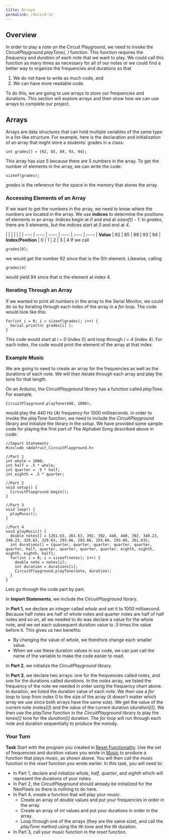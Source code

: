 ```yaml
---
title: Arrays
permalink: /docs/4-3/
---
```

## Overview
In order to play a note on the Circuit Playground, we need to invoke the *CircuitPlayground.playTone(<frequency>, <duration>)* function. This function requires the *frequency* and *duration* of each note that we want to play. We could call this function as many times as necessary for all of our notes or we could find a better way to organize the frequencies and durations so that
1. We do not have to write as much code, and
2. We can have more readable code.

To do this, we are going to use arrays to store our frequencies and durations. This section will explore arrays and then show how we can use arrays to complete our project.

## Arrays
Arrays are data structures that can hold multiple variables of the same type in a list-like structure. For example, here is the declaration and initialization of an array that might store a students' grades in a class:

```
int grades[] = {92, 85, 89, 93, 94};
```

This array has size 5 because there are 5 numbers in the array. To get the number of elements in the array, we can write the code:

```
sizeof(grades);
```

*grades* is the reference for the space in the memory that stores the array.

### Accessing Elements of an Array
If we want to get the numbers in the array, we need to know where the numbers are located in the array. We use **indices** to determine the positions of elements in an array. Indices begin at *0* and end at *sizeof(<array name>) - 1*. In *grades*, there are 5 elements, but the indices start at *0* and end at *4*.

| | | | | |
| ---: | :---: | :---: | :---: | :---: | :---:
| **Value** | 92 | 85 | 89 | 93 | 94
| **Index/Position** | 0 | 1 | 2 | 3 | 4
If we call

```
grades[0];
```

we would get the number 92 since that is the 0th element. Likewise, calling

```
grades[4]
```

would yield 94 since that is the element at index 4.

### Iterating Through an Array
If we wanted to print all numbers in the array to the Serial Monitor, we could do so by iterating through each index of the array in a *for loop*. The code would look like this:

```
for(int i = 0; i < sizeof(grades); i++) {
  Serial.println( grades[i] );
}
```

This code would start at *i = 0* (index 0) and loop through *i = 4* (index 4). For each index, the code would print the element of the array at that index.

### Example Music
We are going to need to create an array for the frequencies as well as the durations of each note. We will then iterate through each array and play the tone for that length.

On an Arduino, the *CircuitPlayground* library has a function called *playTone*. For example,

```
CircuitPlayground.playTone(440, 1000);
```

would play the 440 Hz (A) frequency for 1000 milliseconds. In order to invoke the *playTone* function, we need to include the *CircuitPlayground* library and initialize the library in the *setup*. We have provided some sample code for playing the first part of The Alphabet Song described above in code:

```
//Import Statements
#include <Adafruit_CircuitPlayground.h>

//Part 1
int whole = 1000;
int half = .5 * whole;
int quarter = .5 * half;
int eighth = .5 * quarter;

//Part 2
void setup() {
  CircuitPlayground.begin();
}

//Part 3
void loop() {
  playMusic();
}

//Part 4
void playMusic() {
  double notes[] = {261.63, 261.63, 392, 392, 440, 440, 392, 349.23, 349.23, 329.63, 329.63, 293.66, 293.66, 293.66, 293.66, 261.63};
  int durations[] = {quarter, quarter, quarter, quarter, quarter, quarter, half, quarter, quarter, quarter, quarter, eighth, eighth, eighth, eighth, half};
  for(int i = 0; i < sizeof(notes); i++) {
    double note = notes[i];
    int duration = durations[i];
    CircuitPlayground.playTone(note, duration);
  }
}
```

Lets go through the code part by part.

In **Import Statements**, we include the *CircuitPlayground* library.

In **Part 1**, we declare an integer called *whole* and set it to 1000 millisecond. Because half notes are half of whole notes and quarter notes are half of half notes and so on, all we needed to do was declare a value for the whole note, and we set each subsequent duration value to *.5* times the value before it. This gives us two benefits:
- By changing the value of *whole*, we therefore change each smaller value.
- When we use these duration values in our code, we can just call the name of the variable to make the code easier to read.

In **Part 2**, we initialize the *CircuitPlayground* library.

In **Part 3**, we declare two arrays: one for the frequencies called *notes*, and one for the durations called *durations*. In the *notes* array, we listed the frequency of the note we needed in order using the frequency chart above. In duration, we listed the duration value of each note. We then use a *for loop* to loop from index 0 to the size of the array (it doesn't matter which array we use since both arrays have the same size). We get the value of the current note (*notes[i]*) and the value of the current duration (*duration[i]*). We then use the *playTone* function in the *CircuitPlayground* library to play the *tones[i]* tone for the *duration[i]* duration. The *for loop* will run through each note and duration sequentially to produce the melody.

### Your Turn
**Task** Start with the program you created in [Reset Functionality](../4-3/). Use the set of frequencies and duration values you wrote in [Music](../4-2/) to produce a function that plays music, as shown above. You will then call the music function in the *reset* function you wrote earlier. In this task, you will need to:
- In Part 1, declare and initialize *whole*, *half*, *quarter*, and *eighth* which will represent the durations of your notes.
- In Part 2, the *CircuitPlayground* should already be initialized for the NeoPixels so there is nothing to do here.
- In Part 4, create a function that will play your music.
  - Create an array of *double* values and put your frequencies in order in the array.
  - Create an array of *int* values and put your durations in order in the array.
  - Loop through one of the arrays (they are the same size), and call the *playTone* method using the *i*th tone and the *i*th duration.
- In Part 3, call your music function in the *reset* function.
